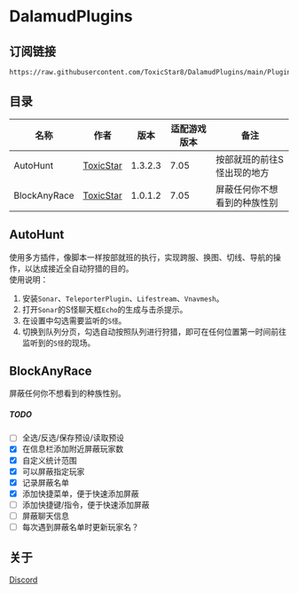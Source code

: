 # DalamudPlugins

## 订阅链接
```
https://raw.githubusercontent.com/ToxicStar8/DalamudPlugins/main/Plugins/pluginmaster.json
```

## 目录
| 名称      | 作者      | 版本 | 适配游戏版本 | 备注 |
|----------|----------|----------|----------|----------|
| AutoHunt | [ToxicStar](https://github.com/ToxicStar8)  | 1.3.2.3 | 7.05 | 按部就班的前往S怪出现的地方|
| BlockAnyRace | [ToxicStar](https://github.com/ToxicStar8)  | 1.0.1.2 | 7.05 | 屏蔽任何你不想看到的种族性别 |

## AutoHunt
使用多方插件，像脚本一样按部就班的执行，实现跨服、换图、切线、导航的操作，以达成接近全自动狩猎的目的。</br>
使用说明：
1. 安装`Sonar`、`TeleporterPlugin`、`Lifestream`、`Vnavmesh`。
2. 打开`Sonar`的S怪聊天框`Echo`的生成与击杀提示。
3. 在设置中勾选需要监听的`S怪`。
4. 切换到队列分页，勾选自动按照队列进行狩猎，即可在任何位置第一时间前往监听到的`S怪`的现场。

## BlockAnyRace
屏蔽任何你不想看到的种族性别。

##### TODO
- [ ] 全选/反选/保存预设/读取预设
- [X] 在信息栏添加附近屏蔽玩家数
- [X] 自定义统计范围
- [x] 可以屏蔽指定玩家
- [x] 记录屏蔽名单
- [x] 添加快捷菜单，便于快速添加屏蔽
- [ ] 添加快捷键/指令，便于快速添加屏蔽
- [ ] 屏蔽聊天信息
- [ ] 每次遇到屏蔽名单时更新玩家名？

## 关于
[Discord](https://discord.gg/GWMEY9P9BX)
